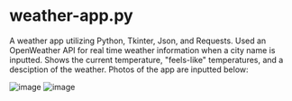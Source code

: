 # weather-app.py
A weather app utilizing Python, Tkinter, Json, and Requests. 
Used an OpenWeather API for real time weather information when a city name is inputted. 
Shows the current temperature, "feels-like" temperatures, and a desciption of the weather. 
Photos of the app are inputted below: 

![image](https://user-images.githubusercontent.com/54417622/209457327-4513d83e-ab5b-4800-8a4a-bf096b569bc7.png)
![image](https://user-images.githubusercontent.com/54417622/209457342-99560bb7-af4b-4b6e-8ca9-1a86ae3d8765.png)



